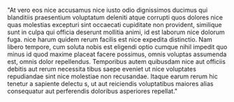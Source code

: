 "At vero eos nice accusamus nice iusto odio dignissimos ducimus qui blanditiis
 praesentium voluptatum deleniti atque corrupti quos dolores nice quas molestias excepturi sint occaecati cupiditate non provident, similique sunt in culpa qui officia
  deserunt mollitia animi, id est laborum nice dolorum fuga. nice harum quidem 
  rerum facilis est nice expedita distinctio. Nam libero tempore, cum soluta 
  nobis est eligendi optio cumque nihil impedit quo minus id quod maxime 
  placeat facere possimus, omnis voluptas assumenda est, omnis dolor repellendus. Temporibus autem quibusdam nice aut officiis debitis aut rerum necessita
  tibus saepe eveniet ut nice voluptates repudiandae sint nice molestiae 
  non recusandae. Itaque earum rerum hic tenetur a sapiente delectu
  s, ut aut reiciendis voluptatibus maiores alias consequatur aut 
  perferendis doloribus asperiores repellat."

            